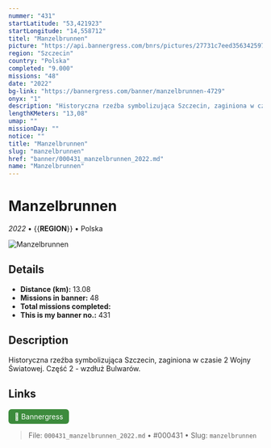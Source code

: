 ```yaml
---
nummer: "431"
startLatitude: "53,421923"
startLongitude: "14,558712"
titel: "Manzelbrunnen"
picture: "https://api.bannergress.com/bnrs/pictures/27731c7eed356342597202a124dc7155"
region: "Szczecin"
country: "Polska"
completed: "9.000"
missions: "48"
date: "2022"
bg-link: "https://bannergress.com/banner/manzelbrunnen-4729"
onyx: "1"
description: "Historyczna rzeźba symbolizująca Szczecin, zaginiona w czasie 2 Wojny Światowej. Część  2 - wzdłuż Bulwarów."
lengthKMeters: "13,08"
umap: ""
missionDay: ""
notice: ""
title: "Manzelbrunnen"
slug: "manzelbrunnen"
href: "banner/000431_manzelbrunnen_2022.md"
name: "Manzelbrunnen"
---
```

# Manzelbrunnen

*2022* • {{__REGION__}} • Polska

![Manzelbrunnen](https://api.bannergress.com/bnrs/pictures/27731c7eed356342597202a124dc7155)



## Details
- **Distance (km):** 13.08
- **Missions in banner:** 48
- **Total missions completed:** 
- **This is my banner no.:** 431



## Description
Historyczna rzeźba symbolizująca Szczecin, zaginiona w czasie 2 Wojny Światowej. Część  2 - wzdłuż Bulwarów.



## Links
<a href="https://bannergress.com/banner/manzelbrunnen-4729" target="_blank" style="display:inline-block;margin-right:8px;padding:6px 12px;background:#3c8b3c;color:#fff;text-decoration:none;border-radius:6px;">🔗 Bannergress</a>



> File: `000431_manzelbrunnen_2022.md` • #000431 • Slug: `manzelbrunnen`
